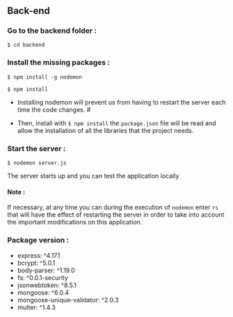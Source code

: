 #

## Back-end

### Go to the backend folder :

    $ cd backend

### Install the missing packages :

    $ npm install -g nodemon

    $ npm install

- Installing nodemon will prevent us from having to restart the server each time the code changes. #

- Then, install with `$ npm install` the `package.json` file will be read and allow the installation of all the libraries that the project needs.

### Start the server :

    $ nodemon server.js

The server starts up and you can test the application locally

#### Note :

If necessary, at any time you can during the execution of `nodemon` enter `rs` that will have the effect of restarting the server in order to take into account the important modifications on this application.

### Package version :

- express: ^4.17.1
- bcrypt: ^5.0.1
- body-parser: ^1.19.0
- fs: ^0.0.1-security
- jsonwebtoken: ^8.5.1
- mongoose: ^6.0.4
- mongoose-unique-validator: ^2.0.3
- multer: ^1.4.3
